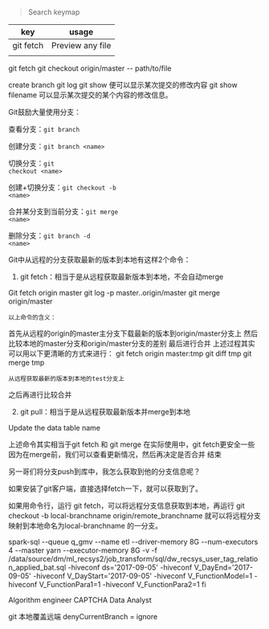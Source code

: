 #

#

####

#

#

#

> Search keymap

| key       | usage            |
| --------- | ---------------- |
| git fetch | Preview any file |
|           |                  |

git fetch
git checkout origin/master -- path/to/file

create branch
git log
git show <commit-hashId> 便可以显示某次提交的修改内容
git show <commit-hashId> filename 可以显示某次提交的某个内容的修改信息。

Git鼓励大量使用分支：</p>
查看分支：<code>git branch</code></p>
创建分支：<code>git branch \<name></code></p>
切换分支：<code>git checkout \<name></code></p>
创建+切换分支：<code>git checkout -b \<name></code></p>
合并某分支到当前分支：<code>git merge \<name></code></p>
删除分支：<code>git branch -d \<name></code></p>

Git中从远程的分支获取最新的版本到本地有这样2个命令：

1.  git fetch：相当于是从远程获取最新版本到本地，不会自动merge

Git fetch origin master
git log -p master..origin/master
git merge origin/master

    以上命令的含义：

   首先从远程的origin的master主分支下载最新的版本到origin/master分支上
   然后比较本地的master分支和origin/master分支的差别
   最后进行合并
   上述过程其实可以用以下更清晰的方式来进行：
 git fetch origin master:tmp
git diff tmp
git merge tmp

    从远程获取最新的版本到本地的test分支上

   之后再进行比较合并

2.  git pull：相当于是从远程获取最新版本并merge到本地

 Update the data table name

上述命令其实相当于git fetch 和 git merge
在实际使用中，git fetch更安全一些
因为在merge前，我们可以查看更新情况，然后再决定是否合并
结束

另一哥们将分支push到库中，我怎么获取到他的分支信息呢？

如果安装了git客户端，直接选择fetch一下，就可以获取到了。

如果用命令行，运行 git fetch，可以将远程分支信息获取到本地，再运行 git checkout -b local-branchname origin/remote_branchname  就可以将远程分支映射到本地命名为local-branchname  的一分支。

spark-sql  --queue q_gmv --name etl --driver-memory 8G --num-executors 4 --master yarn --executor-memory 8G -v -f /data/source/dm/ml_recsys2/job_transform/sql/dw_recsys_user_tag_relation_applied_bat.sql -hiveconf ds='2017-09-05' -hiveconf V_DayEnd='2017-09-05' -hiveconf V_DayStart='2017-09-05' -hiveconf V_FunctionModel=1 -hiveconf V_FunctionPara1=1 -hiveconf V_FunctionPara2=1
fi

Algorithm engineer
CAPTCHA
Data Analyst

git 本地覆盖远端
denyCurrentBranch = ignore
